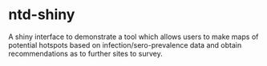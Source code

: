 # ntd-shiny

A shiny interface to demonstrate a tool which allows users to make maps of potential hotspots based on infection/sero-prevalence data and obtain recommendations as to further sites to survey.
